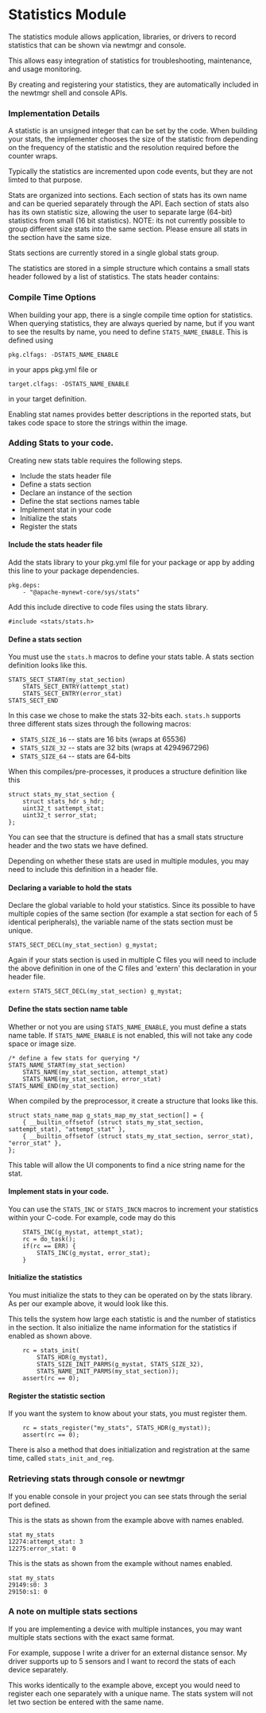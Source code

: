 
# Statistics Module

The statistics module allows application, libraries, or drivers to
record statistics that can be shown via newtmgr and console.

This allows easy integration of statistics for troubleshooting,
maintenance, and usage monitoring.

By creating and registering your statistics, they are automatically
included in the newtmgr shell and console APIs.

### Implementation Details

A statistic is an unsigned integer that can be set by the 
code. When building your stats, the implementer chooses the size of the 
statistic from depending on the frequency of the statistic and the 
resolution required before the counter wraps.    

Typically the statistics are incremented upon code events, but they are 
not limted to that purpose.  

Stats are organized into sections. Each section of stats has its own
name and can be queried separately through the API.  Each section of stats
also has its own statistic size, allowing the user to separate large (64-bit)
statistics from small (16 bit statistics).  NOTE:  its not currently possible
to group different size stats into the same section.  Please ensure all stats
in the section have the same size.

Stats sections are currently stored in a single global stats group.  

The statistics are stored in a simple structure which contains a small
stats header followed by a list of statistics.  The stats header contains:

### Compile Time Options

When building your app, there is a single compile time option for
statistics.  When querying statistics, they are always queried by name,
but if you want to see the results by name, you need to define 
`STATS_NAME_ENABLE`.  This is defined using 

```
pkg.clfags: -DSTATS_NAME_ENABLE
```
in your apps pkg.yml file or 

```
target.clfags: -DSTATS_NAME_ENABLE
```
in your target definition.

Enabling stat names provides better descriptions in the reported stats,
but takes code space to store the strings within the image.

### Adding Stats to your code.

Creating new stats table requires the following steps.

* Include the stats header file 
* Define a stats section
* Declare an instance of the section 
* Define the stat sections names table
* Implement stat in your code
* Initialize the stats
* Register the stats

#### Include the stats header file

Add the stats library to your pkg.yml file for your package or app by adding
this line to your package dependencies.

```
pkg.deps:
    - "@apache-mynewt-core/sys/stats"
```

Add this include directive to code files using the stats library.

```
#include <stats/stats.h>
```

#### Define a stats section

You must use the `stats.h` macros to define your stats table.  A 
stats section definition looks like this.  

```
STATS_SECT_START(my_stat_section)
    STATS_SECT_ENTRY(attempt_stat)
    STATS_SECT_ENTRY(error_stat)
STATS_SECT_END
```

In this case we chose to make the stats 32-bits each.  `stats.h` supports three
different stats sizes through the following macros:

* `STATS_SIZE_16` -- stats are 16 bits (wraps at 65536)
* `STATS_SIZE_32` -- stats are 32 bits (wraps at 4294967296)
* `STATS_SIZE_64` -- stats are 64-bits

When this compiles/pre-processes, it produces a structure definition like this

```
struct stats_my_stat_section { 
    struct stats_hdr s_hdr;
    uint32_t sattempt_stat;
    uint32_t serror_stat;
};
```

You can see that the structure is defined that has a small stats structure
header and the two stats we have defined.

Depending on whether these stats are used in multiple modules, you may need
to include this definition in a header file.

#### Declaring a variable to hold the stats

Declare the global variable to hold your statistics. Since its possible to
have multiple copies of the same section (for example a stat section for
each of 5 identical peripherals), the variable name of the stats section 
must be unique.

```
STATS_SECT_DECL(my_stat_section) g_mystat;
```

Again if your stats section is used in multiple C files you will need to 
include the above definition in one of the C files and 'extern' this declaration 
in your header file.

```
extern STATS_SECT_DECL(my_stat_section) g_mystat;
```

#### Define the stats section name table

Whether or not you are using `STATS_NAME_ENABLE`, you must define 
a stats name table.  If `STATS_NAME_ENABLE` is not enabled, this will 
not take any code space or image size.  

```
/* define a few stats for querying */
STATS_NAME_START(my_stat_section)
    STATS_NAME(my_stat_section, attempt_stat)
    STATS_NAME(my_stat_section, error_stat)
STATS_NAME_END(my_stat_section)
```

When compiled by the preprocessor, it create a structure that looks like this.

```
struct stats_name_map g_stats_map_my_stat_section[] = {
    { __builtin_offsetof (struct stats_my_stat_section, sattempt_stat), "attempt_stat" },
    { __builtin_offsetof (struct stats_my_stat_section, serror_stat), "error_stat" },
};
```

This table will allow the UI components to find a nice string name for the 
stat.

#### Implement stats in your code.

You can use the `STATS_INC` or `STATS_INCN` macros to increment your statistics
within your C-code.  For example, code may do this

```
    STATS_INC(g_mystat, attempt_stat);
    rc = do_task();
    if(rc == ERR) { 
        STATS_INC(g_mystat, error_stat);        
    }
```

#### Initialize the statistics

You must initialize the stats to they can be operated on by the stats
library.  As per our example above, it would look like this.

This tells the system how large each statistic is and the number of 
statistics in the section.  It also initialize the name information for
the statistics if enabled as shown above.

```
    rc = stats_init(
        STATS_HDR(g_mystat), 
        STATS_SIZE_INIT_PARMS(g_mystat, STATS_SIZE_32), 
        STATS_NAME_INIT_PARMS(my_stat_section));
    assert(rc == 0);
```

#### Register the statistic section

If you want the system to know about your stats,  you must register them.

```
    rc = stats_register("my_stats", STATS_HDR(g_mystat));
    assert(rc == 0);
```

There is also a method that does initialization and registration at the 
same time,  called `stats_init_and_reg`.

### Retrieving stats through console or newtmgr

If you enable console in your project you can see stats through the 
serial port defined.

This is the stats as shown from the example above with names enabled.
```
stat my_stats
12274:attempt_stat: 3
12275:error_stat: 0
```

This is the stats as shown from the example without names enabled.
```
stat my_stats
29149:s0: 3
29150:s1: 0
```

### A note on multiple stats sections

If you are implementing a device with multiple instances, you may
want multiple stats sections with the exact same format.

For example, suppose I write a driver for an external distance sensor.  My
driver supports up to 5 sensors and I want to record the stats of 
each device separately.

This works identically to the example above, except you would need to 
register each one separately with a unique name.  The stats system will
not let two section be entered with the same name.

